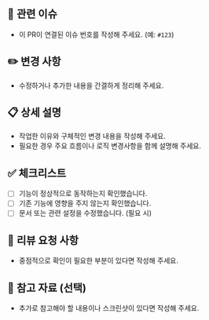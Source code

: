 ## 🔗 관련 이슈
- 이 PR이 연결된 이슈 번호를 작성해 주세요. (예: `#123`)

## ✏️ 변경 사항
- 수정하거나 추가한 내용을 간결하게 정리해 주세요.

## 📋 상세 설명
- 작업한 이유와 구체적인 변경 내용을 작성해 주세요.
- 필요한 경우 주요 흐름이나 로직 변경사항을 함께 설명해 주세요.

## ✅ 체크리스트
- [ ] 기능이 정상적으로 동작하는지 확인했습니다.
- [ ] 기존 기능에 영향을 주지 않는지 확인했습니다.
- [ ] 문서 또는 관련 설정을 수정했습니다. (필요 시)

## 👀 리뷰 요청 사항
- 중점적으로 확인이 필요한 부분이 있다면 작성해 주세요.

## 📎 참고 자료 (선택)
- 추가로 참고해야 할 내용이나 스크린샷이 있다면 작성해 주세요.
